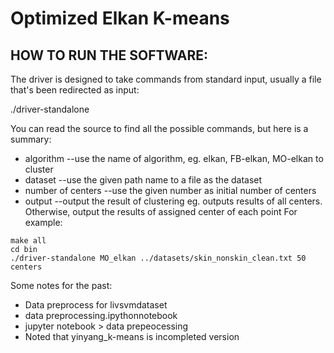 # Optimized Elkan K-means 

## HOW TO RUN THE SOFTWARE:
The driver is designed to take commands from standard input, usually a file
that's been redirected as input:

./driver-standalone <algorithm> <dataset> <number of centers> <output>

You can read the source to find all the possible commands, but here is a summary:
- algorithm --use the name of algorithm, eg. elkan, FB-elkan, MO-elkan to cluster
- dataset --use the given path name to a file as the dataset 
- number of centers --use the given number as initial number of centers
- output --output the result of clustering eg. <centers> outputs results of all centers. Otherwise, output the results of assigned center of each point 
For example:
```
make all
cd bin
./driver-standalone MO_elkan ../datasets/skin_nonskin_clean.txt 50 centers
```

Some notes for the past:
- Data preprocess for livsvmdataset
- data preprocessing.ipythonnotebook
- jupyter notebook > data prepeocessing 
- Noted that yinyang_k-means is incompleted version
   


